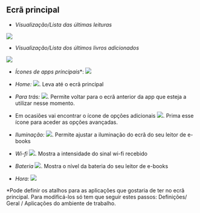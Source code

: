 ## Ecrã principal

- *Visualização/Lista das últimas leituras*

![](http://static.energysistem.com/images/manuals/42091/5499ad09ad922.jpg)

- *Visualização/Lista dos últimos livros adicionados*

![](http://static.energysistem.com/images/manuals/42091/5499ad1396a0b.jpg)

- *Ícones de apps principais**: ![](http://static.energysistem.com/images/manuals/42535/569cd034301b6.jpg)

- *Home:* ![](http://static.energysistem.com/images/manuals/42535/569cd041a4f72.jpg). Leva até o ecrã principal

- *Para trás:* ![](http://static.energysistem.com/images/manuals/42535/569cd03b1ef8f.jpg). Permite voltar para o ecrã anterior da app que esteja a utilizar nesse momento.

- Em ocasiões vai encontrar o ícone de opções adicionais ![](http://static.energysistem.com/images/manuals/42535/569d0b104612e.jpg). Prima
esse ícone para aceder as opções avançadas.

- *Iluminação:* ![](http://static.energysistem.com/images/manuals/42535/569cd0472bd65.jpg). Permite ajustar a iluminação do ecrã do seu leitor de e-books

- *Wi-fi* ![](http://static.energysistem.com/images/manuals/42535/569cd05f2844c.jpg). Mostra a intensidade do sinal wi-fi recebido

- *Bateria* ![](http://static.energysistem.com/images/manuals/42091/549940f9ab6fb.jpg). Mostra o nível da bateria do seu leitor de e-books

- *Hora:* ![](http://static.energysistem.com/images/manuals/42091/54994195c2d3e.jpg)

*Pode definir os atalhos para as aplicações que gostaria de ter no ecrã principal. Para modificá-los só tem que seguir estes passos: Definições/ Geral / Aplicações do ambiente de trabalho.
